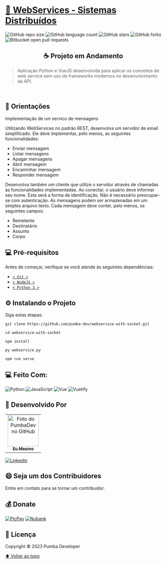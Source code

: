 # [🚀 WebServices - Sistemas Distribuídos](https://pumbadev.com)

![GitHub repo size](https://img.shields.io/github/repo-size/pumba-dev/webservice-with-socket?style=for-the-badge)
![GitHub language count](https://img.shields.io/github/languages/count/pumba-dev/webservice-with-socket?style=for-the-badge)
![GitHub stars](https://img.shields.io/github/stars/pumba-dev/webservice-with-socket?style=for-the-badge)
![GitHub forks](https://img.shields.io/github/forks/pumba-dev/webservice-with-socket?style=for-the-badge)
![Bitbucket open pull requests](https://img.shields.io/github/issues-pr/pumba-dev/webservice-with-socket?style=for-the-badge)

<h2 align="center">☕ Projeto em Andamento </h2>

<!-- <img src="./src/assets/general/homepage-screenshot.png" alt="Imagem da Home do Site."/> -->

> Aplicação Python e VueJS desenvolvida para aplicar os conceitos de web service sem uso de frameworks modernos no desenvolvimento da API.

<br>

## 📝 Orientações

Implementação de um servico de mensagens

Utilizando WebServices no padrão REST, desenvolva um servidor de email simplificado. Ele deve implementar, pelo menos, as seguintes funcionalidades:

- Enviar mensagem
- Listar mensagens
- Apagar mensagens
- Abrir mensagem
- Encaminhar mensagem
- Responder mensagem

Desenvolva também um cliente que utilize o servidor através de chamadas às funcionalidades implementadas. Ao conectar, o usuário deve informar seu nome. Esta será a forma de identificação. Não é necessário preocupar-se com autenticação. As mensagens podem ser armazenadas em um simples arquivo texto. Cada mensagem deve conter, pelo menos, os seguintes campos:

- Remetente
- Destinatário
- Assunto
- Corpo

## 💻 Pré-requisitos

Antes de começar, verifique se você atende às seguintes dependências:

- [`< Git >`](https://git-scm.com/)
- [`< NodeJS >`](https://nodejs.org/en/)
- [`< Python 3 >`](https://www.python.org/)

## ⚙️ Instalando o Projeto

Siga estas etapas:

```
git clone https://github.com/pumba-dev/webservice-with-socket.git

cd webservice-with-socket

npm install

py webservice.py

npm run serve

```

## 💻 Feito Com:

![Python](https://img.shields.io/badge/Python-3776AB?style=for-the-badge&logo=python&logoColor=white)
![JavaScript](https://img.shields.io/badge/JavaScript-F7DF1E?style=for-the-badge&logo=javascript&logoColor=black)
![Vue](https://img.shields.io/badge/Vue.js-35495E?style=for-the-badge&logo=vue.js&logoColor=4FC08D)
![Vuetify](https://img.shields.io/badge/Vuetify-1867c0?style=for-the-badge&logo=Vuetify&logoColor=white)

## 🤝 Desenvolvido Por

<table>
  <tr>
    <td align="center">
      <a href="https://github.com/pumba-dev">
        <img src="https://static.wikia.nocookie.net/disneypt/images/c/cf/It_means_no_worries.png/revision/latest?cb=20200128144126&path-prefix=pt" width="100px;" alt="Foto do PumbaDev no GitHub"/><br>
        <sub>
          <b>Eu Mesmo</b>
        </sub>
      </a>
    </td>
  </tr>
</table>

[![Linkedin](https://img.shields.io/badge/LinkedIn-0077B5?style=for-the-badge&logo=linkedin&logoColor=white)](https://www.linkedin.com/in/pumba-dev/)

## 😄 Seja um dos Contribuidores<br>

Entre em contato para se tornar um contribuidor.

## 💰 Donate

[![PicPay](https://img.shields.io/badge/PicPay-%40PumbaDev%20-brightgreen)](https://picpay.me/pumbadev)
[![Nubank](https://img.shields.io/badge/Nubank-Pix%20QR%20Code-blueviolet)](https://nubank.com.br/pagar/1ou9f/ifu2K7YNO7)

## 📝 Licença

Copyright © 2023 Pumba Developer

[⬆ Voltar ao topo](#webservice-with-socket)<br>
